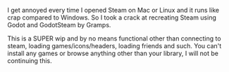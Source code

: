 I get annoyed every time I opened Steam on Mac or Linux and it runs like crap compared to Windows. So I took a crack at recreating Steam using Godot and GodotSteam by Gramps.

This is a SUPER wip and by no means functional other than connecting to steam, loading games/icons/headers, loading friends and such. You can't install any games or browse anything other than your library, I will not be continuing this.
